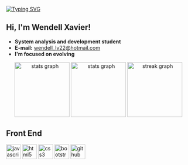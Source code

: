 <a href="https://git.io/typing-svg"><img src="https://readme-typing-svg.demolab.com/?font=Fira+Code&pause=1000&width=435&lines=Hello!+Welcome+to+my+GitHub+profile." alt="Typing SVG" /></a>

## Hi, I'm Wendell Xavier!

- **System analysis and development student**
- **E-mail:** [wendell_lv22@hotmail.com](mailto:wendell_lv22@hotmail.com)
- **I'm focused on evolving**

<div align="center">
    <img loading="lazy" height="150" width="150" alt="stats graph" src="https://github-readme-stats.vercel.app/api/top-langs/?username=wendellxavier25&layout=compact&langs_count=7&theme=dracula&locale=en&hide_border=true" />
    <img height="150" width="150" src="https://github-readme-stats.vercel.app/api?username=wendellxavier25&hide_title=false&show_icons=true&include_all_commits=true&count_private=true&disable_animations=false&theme=dracula&locale=en&hide_border=true&border_radius=50&order=3" alt="stats graph" />
    <img height="150" width="150" src="https://streak-stats.demolab.com?user=wendellxavier25&locale=en&mode=daily&theme=dracula&hide_border=true&border_radius=50&order=3" alt="streak graph" />
</div>

## Front End

<div align="left">
    <img src="https://cdn.jsdelivr.net/gh/devicons/devicon/icons/javascript/javascript-original.svg" height="40" alt="javascript logo" />
    <img src="https://cdn.jsdelivr.net/gh/devicons/devicon/icons/html5/html5-original.svg" height="40" alt="html5 logo" />
    <img src="https://cdn.jsdelivr.net/gh/devicons/devicon/icons/css3/css3-original.svg" height="40" alt="css3 logo" />
    <img src="https://cdn.jsdelivr.net/gh/devicons/devicon/icons/bootstrap/bootstrap-original.svg" height="40" alt="bootstrap logo" />
    <img src="https://cdn.jsdelivr.net/gh/devicons/devicon/icons/github/github-original.svg" height="40" alt="github logo" />
</div>

